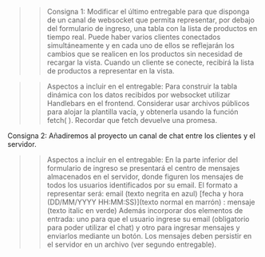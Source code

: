 >> Consigna 1:  Modificar el último entregable para que disponga de un canal de websocket que permita representar, por debajo del formulario de ingreso, una tabla con la lista de productos en tiempo real. 
Puede haber varios clientes conectados simultáneamente y en cada uno de ellos se reflejarán los cambios que se realicen en los productos sin necesidad de recargar la vista.
Cuando un cliente se conecte, recibirá la lista de productos a representar en la vista.

>> Aspectos a incluir en el entregable:
Para construir la tabla dinámica con los datos recibidos por websocket utilizar Handlebars en el frontend. Considerar usar archivos públicos para alojar la plantilla vacía, y obtenerla usando la función fetch( ). Recordar que fetch devuelve una promesa.

Consigna 2:  Añadiremos al proyecto un canal de chat entre los clientes y el servidor.

>> Aspectos a incluir en el entregable:
En la parte inferior del formulario de ingreso se presentará el centro de mensajes almacenados en el servidor, donde figuren los mensajes de todos los usuarios identificados por su email. 
El formato a representar será: email (texto negrita en azul) [fecha y hora (DD/MM/YYYY HH:MM:SS)](texto normal en marrón) : mensaje (texto italic en verde) 
Además incorporar dos elementos de entrada: uno para que el usuario ingrese su email (obligatorio para poder utilizar el chat) y otro para ingresar mensajes y enviarlos mediante un botón. 
Los mensajes deben persistir en el servidor en un archivo (ver segundo entregable).
